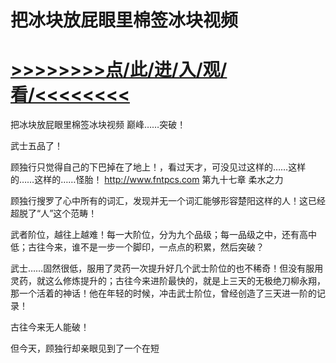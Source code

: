 # 把冰块放屁眼里棉签冰块视频

# <a href="https://github.com/dangole/dfs/issues/1">>>>>>>>>点/此/进/入/观/看/<<<<<<<<</a>

把冰块放屁眼里棉签冰块视频
巅峰……突破！

武士五品了！

顾独行只觉得自己的下巴掉在了地上！，看过天才，可没见过这样的……这样的……这样的……怪胎！
http://www.fntpcs.com
第九十七章 柔水之力

顾独行搜罗了心中所有的词汇，发现并无一个词汇能够形容楚阳这样的人！这已经超脱了“人”这个范畴！

武者阶位，越往上越难！每一大阶位，分为九个品级；每一品级之中，还有高中低；古往今来，谁不是一步一个脚印，一点点的积累，然后突破？

武士……固然很低，服用了灵药一次提升好几个武士阶位的也不稀奇！但没有服用灵药，就这么修炼提升的；古往今来进阶最快的，就是上三天的无极绝刀柳永翔，那一个活着的神话！他在年轻的时候，冲击武士阶位，曾经创造了三天进一阶的记录！

古往今来无人能破！

但今天，顾独行却亲眼见到了一个在短
